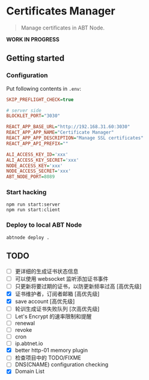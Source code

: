 # Certificates Manager

> Manage certificates in ABT Node.

**WORK IN PROGRESS**

## Getting started

### Configuration

Put following contents in `.env`:

```ini
SKIP_PREFLIGHT_CHECK=true

# server side
BLOCKLET_PORT="3030"

REACT_APP_BASE_URL="http://192.168.31.60:3030"
REACT_APP_APP_NAME="Certificate Manager"
REACT_APP_APP_DESCRIPTION="Manage SSL certificates"
REACT_APP_API_PREFIX=""

ALI_ACCESS_KEY_ID='xxx'
ALI_ACCESS_KEY_SECRET='xxx'
NODE_ACCESS_KEY='xxx'
NODE_ACCESS_SECRET='xxx'
ABT_NODE_PORT=8089
```

### Start hacking

```shell
npm run start:server
npm run start:client
```

### Deploy to local ABT Node

```shell
abtnode deploy .
```

## TODO

- [ ] 更详细的生成证书状态信息
- [ ] 可以使用 websocket 监听添加证书事件
- [ ] 只更新将要过期的证书，以防更新频率过高 [高优先级]
- [x] 证书维护者，订阅者邮箱 [高优先级]
- [x] save account [高优先级]
- [ ] 轮训生成证书失败队列 [次高优先级]
- [ ] Let's Encrypt 的速率限制和提醒
- [ ] renewal
- [ ] revoke
- [ ] cron
- [ ] ip.abtnet.io 
- [x] better http-01 memory plugin
- [ ] 检查项目中的 TODO/FIXME
- [ ] DNS(CNAME) configuration checking
- [x] Domain List
